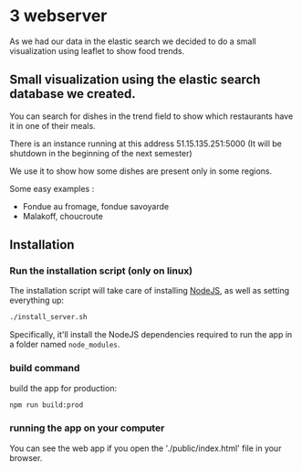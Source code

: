 # 3 webserver

As we had our data in the elastic search we decided to do a small visualization using leaflet to show food trends.

## Small visualization using the elastic search database we created.

You can search for dishes in the trend field to show which restaurants have it in one of their meals.

There is an instance running at this address 51.15.135.251:5000 (It will be shutdown in the beginning of the next semester)

We use it to show how some dishes are present only in some regions.

Some easy examples :
- Fondue au fromage, fondue savoyarde
- Malakoff, choucroute

## Installation

### Run the installation script (only on linux)

The installation script will take care of installing [NodeJS](https://nodejs.org), as well as setting everything up: 

```bash
./install_server.sh
```

Specifically, it'll install the NodeJS dependencies required to run the app in a folder named `node_modules`.

### build command

build the app for production:

```bash
npm run build:prod
```

### running the app on your computer

You can see the web app if you open the './public/index.html' file in your browser.